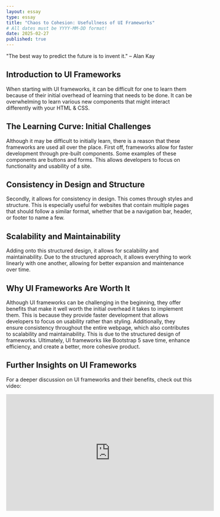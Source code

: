 ```yaml
---
layout: essay
type: essay
title: "Chaos to Cohesion: Usefullness of UI Frameworks"
# All dates must be YYYY-MM-DD format!
date: 2025-02-27
published: true
---
```


"The best way to predict the future is to invent it." – Alan Kay

## Introduction to UI Frameworks

When starting with UI frameworks, it can be difficult for one to learn them because of their initial overhead of learning that needs to be done. It can be overwhelming to learn various new components that might interact differently with your HTML & CSS.

## The Learning Curve: Initial Challenges

Although it may be difficult to initially learn, there is a reason that these frameworks are used all over the place. First off, frameworks allow for faster development through pre-built components. Some examples of these components are buttons and forms. This allows developers to focus on functionality and usability of a site.

## Consistency in Design and Structure

Secondly, it allows for consistency in design. This comes through styles and structure. This is especially useful for websites that contain multiple pages that should follow a similar format, whether that be a navigation bar, header, or footer to name a few.

## Scalability and Maintainability

Adding onto this structured design, it allows for scalability and maintainability. Due to the structured approach, it allows everything to work linearly with one another, allowing for better expansion and maintenance over time.

## Why UI Frameworks Are Worth It

Although UI frameworks can be challenging in the beginning, they offer benefits that make it well worth the initial overhead it takes to implement them. This is because they provide faster development that allows developers to focus on usability rather than styling. Additionally, they ensure consistency throughout the entire webpage, which also contributes to scalability and maintainability. This is due to the structured design of frameworks. Ultimately, UI frameworks like Bootstrap 5 save time, enhance efficiency, and create a better, more cohesive product.

## Further Insights on UI Frameworks

For a deeper discussion on UI frameworks and their benefits, check out this video:

<iframe width="560" height="315" src="https://www.youtube.com/watch?v=OHqMLEL5QnY&ab_channel=Roblox" title="YouTube video player" frameborder="0" allow="accelerometer; autoplay; clipboard-write; encrypted-media; gyroscope; picture-in-picture" allowfullscreen></iframe>
